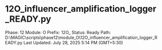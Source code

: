# 12O_influencer_amplification_logger_READY.py

Phase: 12
Module: O
Prefix: 12O_
Status: Ready
Path: D:\MAGIC\scripts\phase12\module_O\12O_influencer_amplification_logger_READY.py
Last Updated: July 28, 2025 5:14 PM (GMT+5:30)